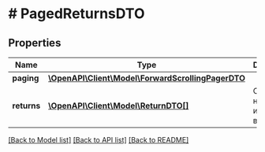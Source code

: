 # # PagedReturnsDTO

## Properties

Name | Type | Description | Notes
------------ | ------------- | ------------- | -------------
**paging** | [**\OpenAPI\Client\Model\ForwardScrollingPagerDTO**](ForwardScrollingPagerDTO.md) |  | [optional]
**returns** | [**\OpenAPI\Client\Model\ReturnDTO[]**](ReturnDTO.md) | Список невыкупов или возвратов. |

[[Back to Model list]](../../README.md#models) [[Back to API list]](../../README.md#endpoints) [[Back to README]](../../README.md)
